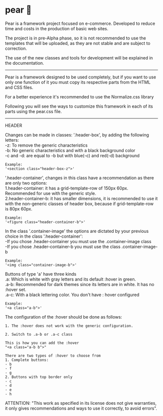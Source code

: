 # pear :pear:
Pear is a framework project focused on e-commerce. 
Developed to reduce time and costs in the production of basic web sites.

The project is in pre-Alpha phase, so it is not recommended to use the templates that will be uploaded, as they are not stable and are subject to correction.

The use of the new classes and tools for development will be explained in the documentation.

_____________________________________________________________________________________________________________________________________________________________

Pear is a framework designed to be used completely, but if you want to use only one function of it you must copy its respective parts from the HTML and CSS files.

For a better experience it's recommended to use the Normalize.css library

Following you will see the ways to customize this framework in each of its parts using the pear.css file.

__________________________________________________________________________________________________________________________________________________________

HEADER

Changes can be made in classes:
'.header-box', by adding the following letters: <br>
-z: To remove the generic characteristics <br>
-b: No generic characteristics and with a black background color <br>
-c and -d: are equal to -b but with blue(-c) and red(-d) background <br>

	Example:
	'<section class="header-box-z">'

'.header-container', changes in this class have a recommendation as there are only two options:<br>
1.header-container: it has a grid-template-row of 150px 60px. Recommended for use with the generic style. <br>
2.header-container-b: it has smaller dimensions, it is recommended to use it with the non-generic classes of header box, 
  because if grid-template-row is 80px 60px.
  
  	Example:
	'<figure class="header-container-b">'

In the class '.container-image' the options are dictated by your previous choice in the class '.header-container': <br>
-If you chose .header-container you must use the .container-image class <br>
-If you chose .header-container-b you must use the class .container-image-b <br>

	Example:
	'<img class="container-image-b">'

Buttons of type 'a' have three kinds <br>
.a: Which is white with gray letters and its default :hover in green. <br>
.a-b: Recommended for dark themes since its letters are in white. It has no :hover set. <br>
.a-c: With a black lettering color. You don't have : hover configured

	Example:
	'<a class="a-b">'

  The configuration of the :hover should be done as follows:

	1. The :hover does not work with the generic configuration.

	2. Switch to .a-b or .a-c class

	This is how you can add the :hover
	"<a class="a-b b">"

	There are two types of :hover to choose from
	1. Complete buttons: 
  	- b
  	- f
  	- g
	2. Buttons with top border only
  	- c
  	- d
  	- e
  	- h


ATTENTION: "This work as specified in its license does not give warranties, it only gives recommendations and ways to use it correctly, to avoid errors".
